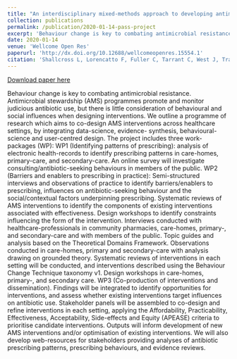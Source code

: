 ```yaml
---
title: "An interdisciplinary mixed-methods approach to developing antimicrobial stewardship interventions: Protocol for the Preserving Antibiotics through Safe Stewardship (PASS) Research Programme"
collection: publications
permalink: /publication/2020-01-14-pass-project
excerpt: 'Behaviour change is key to combating antimicrobial resistance. Antimicrobial stewardship (AMS) programmes promote and monitor judicious antibiotic use, but there is little consideration of behavioural and social influences when designing interventions. We outline a programme of research which aims to co-design AMS interventions across healthcare settings, by integrating data-science, evidence- synthesis, behavioural-science and user-centred design. The project includes three work-packages (WP): WP1 (Identifying patterns of prescribing): analysis of electronic health-records to identify prescribing patterns in care-homes, primary-care, and secondary-care. An online survey will investigate consulting/antibiotic-seeking behaviours in members of the public. WP2 (Barriers and enablers to prescribing in practice): Semi-structured interviews and observations of practice to identify barriers/enablers to prescribing, influences on antibiotic-seeking behaviour and the social/contextual factors underpinning prescribing. Systematic reviews of AMS interventions to identify the components of existing interventions associated with effectiveness. Design workshops to identify constraints influencing the form of the intervention. Interviews conducted with healthcare-professionals in community pharmacies, care-homes, primary-, and secondary-care and with members of the public. Topic guides and analysis based on the Theoretical Domains Framework. Observations conducted in care-homes, primary and secondary-care with analysis drawing on grounded theory. Systematic reviews of interventions in each setting will be conducted, and interventions described using the Behaviour Change Technique taxonomy v1. Design workshops in care-homes, primary-, and secondary care. WP3 (Co-production of interventions and dissemination). Findings will be integrated to identify opportunities for interventions, and assess whether existing interventions target influences on antibiotic use. Stakeholder panels will be assembled to co-design and refine interventions in each setting, applying the Affordability, Practicability, Effectiveness, Acceptability, Side-effects and Equity (APEASE) criteria to prioritise candidate interventions. Outputs will inform development of new AMS interventions and/or optimisation of existing interventions. We will also develop web-resources for stakeholders providing analyses of antibiotic prescribing patterns, prescribing behaviours, and evidence reviews.'
date: 2020-01-14
venue: 'Wellcome Open Res'
paperurl: 'http://dx.doi.org/10.12688/wellcomeopenres.15554.1'
citation: 'Shallcross L, Lorencatto F, Fuller C, Tarrant C, West J, Traina R, et al. An interdisciplinary mixed-methods approach to developing antimicrobial stewardship interventions: Protocol for the Preserving Antibiotics through Safe Stewardship (PASS) Research Programme. <i>Wellcome Open Res.</i> 2020;5: 8.'
---
```


<a href='http://dx.doi.org/10.12688/wellcomeopenres.15554.1'>Download paper here</a>

Behaviour change is key to combating antimicrobial resistance. Antimicrobial stewardship (AMS) programmes promote and monitor judicious antibiotic use, but there is little consideration of behavioural and social influences when designing interventions. We outline a programme of research which aims to co-design AMS interventions across healthcare settings, by integrating data-science, evidence- synthesis, behavioural-science and user-centred design. The project includes three work-packages (WP): WP1 (Identifying patterns of prescribing): analysis of electronic health-records to identify prescribing patterns in care-homes, primary-care, and secondary-care. An online survey will investigate consulting/antibiotic-seeking behaviours in members of the public. WP2 (Barriers and enablers to prescribing in practice): Semi-structured interviews and observations of practice to identify barriers/enablers to prescribing, influences on antibiotic-seeking behaviour and the social/contextual factors underpinning prescribing. Systematic reviews of AMS interventions to identify the components of existing interventions associated with effectiveness. Design workshops to identify constraints influencing the form of the intervention. Interviews conducted with healthcare-professionals in community pharmacies, care-homes, primary-, and secondary-care and with members of the public. Topic guides and analysis based on the Theoretical Domains Framework. Observations conducted in care-homes, primary and secondary-care with analysis drawing on grounded theory. Systematic reviews of interventions in each setting will be conducted, and interventions described using the Behaviour Change Technique taxonomy v1. Design workshops in care-homes, primary-, and secondary care. WP3 (Co-production of interventions and dissemination). Findings will be integrated to identify opportunities for interventions, and assess whether existing interventions target influences on antibiotic use. Stakeholder panels will be assembled to co-design and refine interventions in each setting, applying the Affordability, Practicability, Effectiveness, Acceptability, Side-effects and Equity (APEASE) criteria to prioritise candidate interventions. Outputs will inform development of new AMS interventions and/or optimisation of existing interventions. We will also develop web-resources for stakeholders providing analyses of antibiotic prescribing patterns, prescribing behaviours, and evidence reviews.
